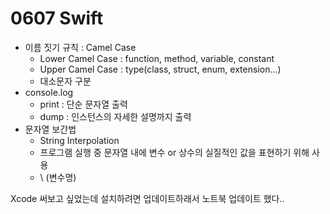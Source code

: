 # 0607 Swift

- 이름 짓기 규칙 : Camel Case
  - Lower Camel Case : function, method, variable, constant
  - Upper Camel Case : type(class, struct, enum, extension...)
  - 대소문자 구분
- console.log
  - print : 단순 문자열 출력
  - dump : 인스턴스의 자세한 설명까지 출력
- 문자열 보간법
  - String Interpolation
  - 프로그램 실행 중 문자열 내에 변수 or 상수의 실질적인 값을 표현하기 위해 사용
  - \ (변수명)



Xcode 써보고 싶었는데 설치하려면 업데이트하래서 노트북 업데이트 했다..